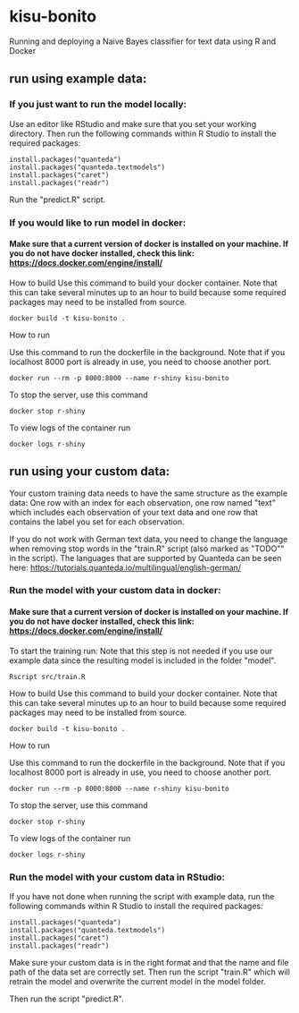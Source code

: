 # kisu-bonito

Running and deploying a Naive Bayes classifier for text data using R and Docker

## run using example data:

### If you just want to run the model locally:
Use an editor like RStudio and make sure that you set your working directory. Then run the following commands within R Studio to install the required packages:
```
install.packages("quanteda")
install.packages("quanteda.textmodels")
install.packages("caret")
install.packages("readr")
```
Run the "predict.R" script. 

### If you would like to run model in docker: 

#### Make sure that a current version of docker is installed on your machine. If you do not have docker installed, check this link: https://docs.docker.com/engine/install/ 

How to build
Use this command to build your docker container. Note that this can take several minutes up to an hour to build because some required packages may need to be installed from source. 

```
docker build -t kisu-bonito .
```

How to run

Use this command to run the dockerfile in the background. Note that if you localhost 8000 port is already in use, you need to choose another port.

```
docker run --rm -p 8000:8000 --name r-shiny kisu-bonito
```

To stop the server, use this command

```
docker stop r-shiny
```

To view logs of the container run

```
docker logs r-shiny
```

## run using your custom data:

Your custom training data needs to have the same structure as the example data: One row with an index for each observation, one row named "text" which includes each observation of your text data and one row that contains the label you set for each observation. 

If you do not work with German text data, you need to change the language when removing stop words in the "train.R" script (also marked as "TODO"" in the script). The languages that are supported by Quanteda can be seen here: https://tutorials.quanteda.io/multilingual/english-german/

### Run the model with your custom data in docker: 

#### Make sure that a current version of docker is installed on your machine. If you do not have docker installed, check this link: https://docs.docker.com/engine/install/ 

To start the training run:
Note that this step is not needed if you use our example data since the resulting model is included in the folder "model".

```
Rscript src/train.R
```

How to build
Use this command to build your docker container. Note that this can take several minutes up to an hour to build because some required packages may need to be installed from source. 

```
docker build -t kisu-bonito .
```

How to run

Use this command to run the dockerfile in the background. Note that if you localhost 8000 port is already in use, you need to choose another port.

```
docker run --rm -p 8000:8000 --name r-shiny kisu-bonito
```

To stop the server, use this command

```
docker stop r-shiny
```

To view logs of the container run

```
docker logs r-shiny
```

### Run the model with your custom data in RStudio: 

If you have not done when running the script with example data, run the following commands within R Studio to install the required packages:
```
install.packages("quanteda")
install.packages("quanteda.textmodels")
install.packages("caret")
install.packages("readr")
```

Make sure your custom data is in the right format and that the name and file path of the data set are correctly set. Then run the script "train.R" which will retrain the model and overwrite the current model in the model folder. 

Then run the script "predict.R". 
